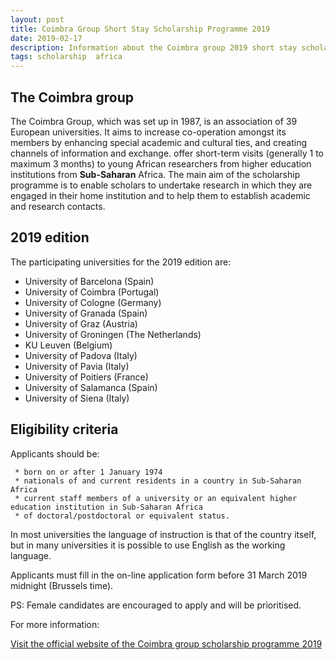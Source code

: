 ```yaml
---
layout: post
title: Coimbra Group Short Stay Scholarship Programme 2019
date: 2019-02-17
description: Information about the Coimbra group 2019 short stay scholarship program.
tags: scholarship  africa
---
```


## The Coimbra group

The Coimbra Group, which was set up in 1987, is an association of 39 European universities. It aims to increase co-operation
amongst its members by enhancing special academic and cultural ties, and creating channels of information and exchange.
offer short-term visits (generally 1 to maximum 3 months) to young African researchers from higher education institutions 
from **Sub-Saharan** Africa. The main aim of the scholarship programme is to enable scholars to undertake
research in which they are engaged in their home institution and to help them to establish academic and research contacts.

## 2019 edition

The participating universities for the 2019 edition are:

- University of Barcelona (Spain)
- University of Coimbra (Portugal)
- University of Cologne (Germany)
- University of Granada (Spain)
- University of Graz (Austria)
- University of Groningen (The Netherlands)
- KU Leuven (Belgium)
- University of Padova (Italy)
- University of Pavia (Italy)
- University of Poitiers (France)
- University of Salamanca (Spain)
- University of Siena (Italy)

## Eligibility criteria

Applicants should be:
  
     * born on or after 1 January 1974
     * nationals of and current residents in a country in Sub-Saharan Africa
     * current staff members of a university or an equivalent higher education institution in Sub-Saharan Africa
     * of doctoral/postdoctoral or equivalent status.
In most universities the language of instruction is that of the country itself, 
but in many universities it is possible to use English as the working language.

Applicants must fill in the on-line application form before 31 March 2019 midnight (Brussels time).

PS: Female candidates are encouraged to apply and will be prioritised.

For more information:

[Visit the official website of the Coimbra group scholarship programme 2019](https://www.coimbra-group.eu/scholarships/sub-saharan-africa/) 

